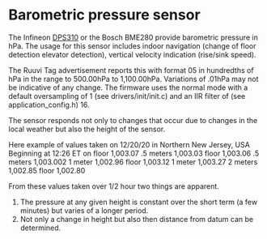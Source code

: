 # Barometric pressure sensor

The Infineon [DPS310](https://www.infineon.com/cms/en/product/sensor/pressure-sensors/pressure-sensors-for-iot/dps310/) or the  Bosch BME280 provide barometric pressure in hPa. The usage for this sensor includes indoor navigation (change of floor detection elevator detection), vertical velocity indication (rise/sink speed).

The Ruuvi Tag advertisement reports this with format 05 in hundredths of hPa in the range to 500.00hPa to 1,100.00hPa. Variations of .01hPa may not be indicative of any change. The firmware uses the normal mode with a default oversampling of 1 (see drivers/init/init.c) and an IIR filter of (see application\_config.h) 16.

The sensor responds not only to changes that occur due to changes in the local weather but also the height of the sensor.

Here example of values taken on 12/20/20 in Northern New Jersey, USA Beginning at 12:26 ET on floor 1,003.07 .5 meters 1,003.03 floor 1,003.06 .5 meters 1,003.002 1 meter 1,002.96 floor 1,003.12 1 meter 1,003.27 2 meters 1,002.85 floor 1,002.80

From these values taken over 1/2 hour two things are apparent.

1. The pressure at any given height is constant over the short term (a few minutes) but varies of a longer period.
2. Not only a change in height but also then distance from datum can be determined.
